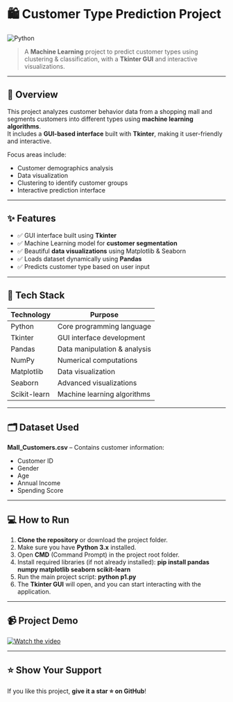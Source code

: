 # 🛍️ Customer Type Prediction Project

![Python](https://img.shields.io/badge/Python-3.11-blue?style=flat-square&logo=python)

> A **Machine Learning** project to predict customer types using clustering & classification, with a **Tkinter GUI** and interactive visualizations.

---

## 📌 Overview

This project analyzes customer behavior data from a shopping mall and segments customers into different types using **machine learning algorithms**.  
It includes a **GUI-based interface** built with **Tkinter**, making it user-friendly and interactive.

Focus areas include:
- Customer demographics analysis
- Data visualization
- Clustering to identify customer groups
- Interactive prediction interface

---

## ✨ Features

- ✅ GUI interface built using **Tkinter**  
- ✅ Machine Learning model for **customer segmentation**  
- ✅ Beautiful **data visualizations** using Matplotlib & Seaborn  
- ✅ Loads dataset dynamically using **Pandas**  
- ✅ Predicts customer type based on user input  

---

## 🧠 Tech Stack

| Technology   | Purpose                           |
|-------------|----------------------------------|
| Python       | Core programming language         |
| Tkinter      | GUI interface development         |
| Pandas       | Data manipulation & analysis      |
| NumPy        | Numerical computations            |
| Matplotlib   | Data visualization               |
| Seaborn      | Advanced visualizations           |
| Scikit-learn | Machine learning algorithms       |

---

## 🗂️ Dataset Used

**Mall_Customers.csv** – Contains customer information:  
- Customer ID  
- Gender  
- Age  
- Annual Income  
- Spending Score  

---

## 💻 How to Run

1. **Clone the repository** or download the project folder.  
2. Make sure you have **Python 3.x** installed.  
3. Open **CMD** (Command Prompt) in the project root folder.  
4. Install required libraries (if not already installed): **pip install pandas numpy matplotlib seaborn scikit-learn**
5. Run the main project script: **python p1.py**
6. The **Tkinter GUI** will open, and you can start interacting with the application.

---
## 📹 Project Demo

[![Watch the video](https://img.shields.io/badge/Watch%20Demo-Click%20Here-brightgreen?style=for-the-badge)](customer_type_project.mp4)

---

## ⭐ Show Your Support

If you like this project, **give it a star ⭐ on GitHub**!
